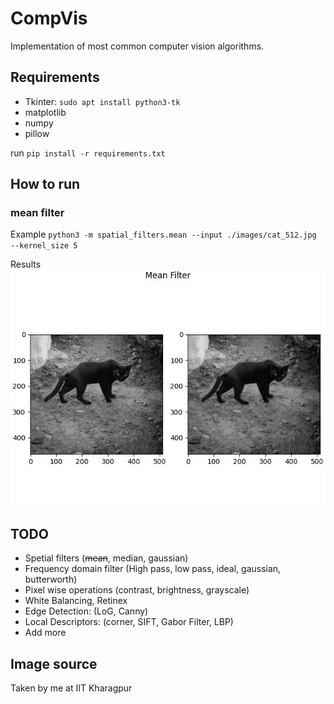 # CompVis
Implementation of most common computer vision algorithms.

## Requirements
* Tkinter: ``sudo apt install python3-tk``
* matplotlib
* numpy
* pillow

run ``pip install -r requirements.txt``

## How to run

### mean filter
Example
``python3 -m spatial_filters.mean --input ./images/cat_512.jpg --kernel_size 5``

Results
![Result of mean filter](./results/mean_result.jpg)

## TODO
* Spetial filters (~~mean~~, median, gaussian)
* Frequency domain filter (High pass, low pass, ideal, gaussian, butterworth)
* Pixel wise operations (contrast, brightness, grayscale)
* White Balancing, Retinex
* Edge Detection: (LoG, Canny)
* Local Descriptors: (corner, SIFT, Gabor Filter, LBP)
* Add more


## Image source
Taken by me at IIT Kharagpur

